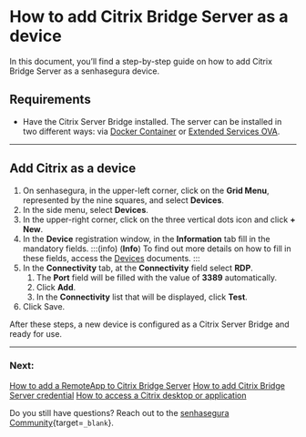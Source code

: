 # How to add Citrix Bridge Server as a device

In this document, you’ll find a step-by-step guide on how to add Citrix Bridge Server as a senhasegura device.

## Requirements

* Have the Citrix Server Bridge installed. The server can be installed in two different ways: via [Docker Container](/v3-32/docs/pam-session-how-to-install-citrix-bridge-server-using-docker-container) or [Extended Services OVA](/v3-32/docs/pam-session-how-to-install-citrix-bridge-server-using-senhasegura-extended-services-ova).

---
## Add Citrix as a device

1. On senhasegura, in the upper-left corner, click on the **Grid Menu**, represented by the nine squares, and select **Devices**.
2. In the side menu, select **Devices**.
3. In the upper-right corner, click on the three vertical dots icon and click **+ New**.
4. In the **Device** registration window, in the **Information** tab fill in the mandatory fields.
    :::(info) (**Info**)
    To find out more details on how to fill in these fields, access the [Devices](/v3-32/docs/devices) documents.
    :::
5. In the **Connectivity** tab, at the **Connectivity** field select **RDP**.
    1. The **Port** field will be filled with the value of **3389** automatically.
    2. Click **Add**.
    3. In the **Connectivity** list that will be displayed, click **Test**.
6. Click Save.


After these steps, a new device is configured as a Citrix Server Bridge and ready for use.

---
### Next:
[How to add a RemoteApp to Citrix Bridge Server](/v3-32/docs/how-to-add-a-remoteapp-to-citrix-bridge-server)
[How to add Citrix Bridge Server credential](/v3-32/docs/how-to-add-citrix-bridge-server-credential)
[How to access a Citrix desktop or application](/v3-32/docs/how-to-access-a-citrix-desktop-or-application)

Do you still have questions? Reach out to the [senhasegura Community](https://community.senhasegura.io/){target=`_blank`}.